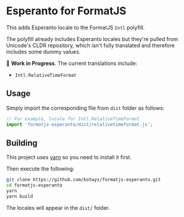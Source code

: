 # Esperanto for FormatJS

This adds Esperanto locale to the FormatJS `Intl` polyfill.

The polyfill already includes Esperanto locales but they're pulled from
Unicode's CLDR repository, which isn't fully translated and therefore includes
some dummy values.

🚨 **Work in Progress**. The current translations include:

- `Intl.RelativeTimeFormat`

## Usage

Simply import the corresponding file from `dist` folder as follows:

```js
// For example, locale for Intl.RelativeTimeFormat
import 'formatjs-esperanto/dist/relativetimeformat.js';
```

## Building

This project uses [yarn](https://classic.yarnpkg.com/en/) so you need to
install it first.

Then execute the following:

```bash
git clone https://github.com/kotwys/formatjs-esperanto.git
cd formatjs-esperanto
yarn
yarn build
```

The locales will appear in the `dist/` folder.

